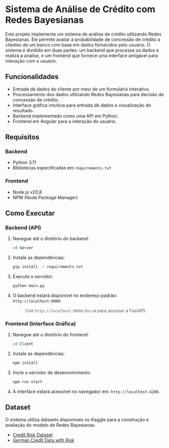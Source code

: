 # Sistema de Análise de Crédito com Redes Bayesianas

Este projeto implementa um sistema de análise de crédito utilizando Redes Bayesianas. Ele permite avaliar a probabilidade de concessão de crédito a clientes de um banco com base em dados fornecidos pelo usuário. O sistema é dividido em duas partes: um backend que processa os dados e realiza a análise, e um frontend que fornece uma interface amigável para interação com o usuário.

## Funcionalidades

- Entrada de dados do cliente por meio de um formulário interativo.
- Processamento dos dados utilizando Redes Bayesianas para decisão de concessão de crédito.
- Interface gráfica intuitiva para entrada de dados e visualização do resultado.
- Backend implementado como uma API em Python.
- Frontend em Angular para a interação do usuário.

## Requisitos

### Backend
- Python 3.11
- Bibliotecas especificadas em `requirements.txt`

### Frontend
- Node.js v20.8
- NPM (Node Package Manager)

## Como Executar

### Backend (API)
1. Navegue até o diretório do backend:
   ```bash
   cd Server
   ```
2. Instale as dependências:
   ```bash
   pip install -r requirements.txt
   ```
3. Execute o servidor:
   ```bash
   python main.py
   ```
4. O backend estará disponível no endereço padrão: `http://localhost:8000`.
   > Use `http://localhost:8000/docs#` para acessar a FastAPI.

### Frontend (Interface Gráfica)
1. Navegue até o diretório do frontend:
   ```bash
   cd Client
   ```
2. Instale as dependências:
   ```bash
   npm install
   ```
3. Inicie o servidor de desenvolvimento:
   ```bash
   npm run start
   ```
4. A interface estará acessível no navegador em: `http://localhost:4200`.

## Dataset

O sistema utiliza datasets disponíveis no Kaggle para a construção e avaliação do modelo de Redes Bayesianas:
- [Credit Risk Dataset](https://www.kaggle.com/datasets/laotse/credit-risk-dataset)
- [German Credit Data with Risk](https://www.kaggle.com/datasets/kabure/german-credit-data-with-risk)
